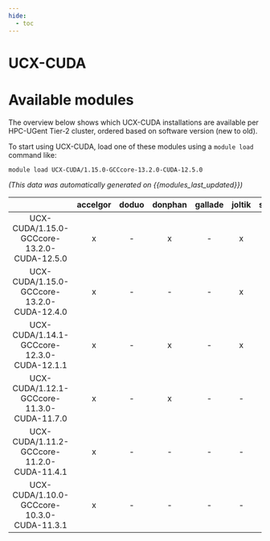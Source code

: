 ```yaml
---
hide:
  - toc
---
```


UCX-CUDA
========

# Available modules


The overview below shows which UCX-CUDA installations are available per HPC-UGent Tier-2 cluster, ordered based on software version (new to old).

To start using UCX-CUDA, load one of these modules using a `module load` command like:

```shell
module load UCX-CUDA/1.15.0-GCCcore-13.2.0-CUDA-12.5.0
```

*(This data was automatically generated on {{modules_last_updated}})*  

| |accelgor|doduo|donphan|gallade|joltik|shinx|skitty|
| :---: | :---: | :---: | :---: | :---: | :---: | :---: | :---: |
|UCX-CUDA/1.15.0-GCCcore-13.2.0-CUDA-12.5.0|x|-|x|-|x|-|-|
|UCX-CUDA/1.15.0-GCCcore-13.2.0-CUDA-12.4.0|x|-|-|-|x|-|-|
|UCX-CUDA/1.14.1-GCCcore-12.3.0-CUDA-12.1.1|x|-|x|-|x|x|x|
|UCX-CUDA/1.12.1-GCCcore-11.3.0-CUDA-11.7.0|x|-|x|-|-|-|-|
|UCX-CUDA/1.11.2-GCCcore-11.2.0-CUDA-11.4.1|x|-|-|-|-|-|-|
|UCX-CUDA/1.10.0-GCCcore-10.3.0-CUDA-11.3.1|x|-|-|-|-|-|-|
